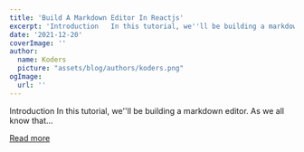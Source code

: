```yaml
---
title: 'Build A Markdown Editor In Reactjs'
excerpt: 'Introduction   In this tutorial, we''ll be building a markdown editor. As we all know that...'
date: '2021-12-20'
coverImage: ''
author:
  name: Koders
  picture: "assets/blog/authors/koders.png"
ogImage:
  url: ''
---
```


Introduction   In this tutorial, we''ll be building a markdown editor. As we all know that...

[Read more](https://dev.to/oyedeletemitope/build-a-markdown-editor-in-reactjs-4g0i)
